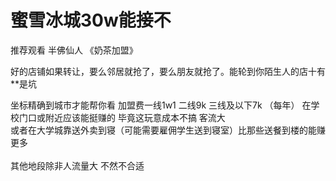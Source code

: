# 蜜雪冰城30w能接不


推荐观看 半佛仙人 《奶茶加盟》

好的店铺如果转让，要么邻居就抢了，要么朋友就抢了。能轮到你陌生人的店十有**是坑

坐标精确到城市才能帮你看 加盟费一线1w1 二线9k 三线及以下7k （每年） 在学校门口或附近应该能挺赚的 毕竟这玩意成本不搞 客流大 <br />
或者在大学城靠送外卖到寝（可能需要雇佣学生送到寝室）比那些送餐到楼的能赚更多<br />
<br />
其他地段除非人流量大 不然不合适<img id="aimg_hj1R2" onclick="zoom(this, this.src, 0, 0, 0)" class="zoom" src="https://cdn.jsdelivr.net/gh/hishis/forum-master/public/images/patch.gif" onmouseover="img_onmouseoverfunc(this)" onload="thumbImg(this)" border="0" alt="" />
